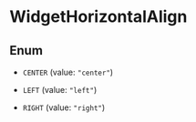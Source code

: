 # WidgetHorizontalAlign

## Enum

- `CENTER` (value: `"center"`)

- `LEFT` (value: `"left"`)

- `RIGHT` (value: `"right"`)
